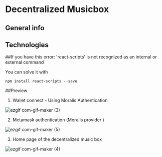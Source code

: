 # Decentralized Musicbox


## General info


## Technologies


##If you have this error:
'react-scripts' is not recognized as an internal or external command

You can solve it with 
```
npm install react-scripts --save
```

##Preview

1) Wallet connect - Using Moralis Authentication 

![ezgif com-gif-maker (3)](https://user-images.githubusercontent.com/101921758/161101626-1eb3e183-7ca3-4526-ab86-8ee720c91aa1.gif)


2) Metamask authentication (Moralis provider ) 

![ezgif com-gif-maker (5)](https://user-images.githubusercontent.com/101921758/161104523-922e5dd6-5a1d-4a68-8513-ee29f7fa8394.gif)


3) Home page of the decentralized music box

![ezgif com-gif-maker (4)](https://user-images.githubusercontent.com/101921758/161103168-0e52e689-375d-45c9-a7bd-3c206850f742.gif)



